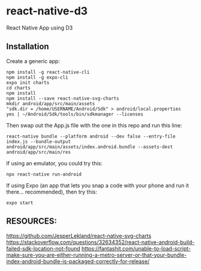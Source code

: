 # react-native-d3

React Native App using D3

## Installation

Create a generic app:

```
npm install -g react-native-cli
npm install -g expo-cli
expo init charts
cd charts
npm install
npm install --save react-native-svg-charts
mkdir android/app/src/main/assets
"sdk.dir = /home/USERNAME/Android/Sdk" > android/local.properties
yes | ~/Android/Sdk/tools/bin/sdkmanager --licenses
```
Then swap out the App.js file with the one in this repo and run this line:

```
react-native bundle --platform android --dev false --entry-file index.js --bundle-output android/app/src/main/assets/index.android.bundle --assets-dest android/app/src/main/res
```

If using an emulator, you could try this:

```
npx react-native run-android
```

If using Expo (an app that lets you snap a code with your phone and run it there... recommended), then try this:
```
expo start
```


## RESOURCES:

https://github.com/JesperLekland/react-native-svg-charts
https://stackoverflow.com/questions/32634352/react-native-android-build-failed-sdk-location-not-found
https://fantashit.com/unable-to-load-script-make-sure-you-are-either-running-a-metro-server-or-that-your-bundle-index-android-bundle-is-packaged-correctly-for-release/
